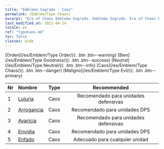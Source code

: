 ```yaml
---
title: "Emblema Sagrado - Caos"
permalink: /Emblem/Type Chaos/
excerpt: "Era of Chaos Emblema Sagrado. Emblema Sagrado. Era of Chaos Emblema Sagrado Caos. Era of Chaos Caos"
last_modified_at: 2021-04-14
locale: es
ref: "typeCaos.md"
toc: false
classes: wide
---
```


  [Orden](/es/Emblem/Type Order/){: .btn .btn--warning}   [Bien](/es/Emblem/Type Goodness/){: .btn .btn--success}   [Neutral](/es/Emblem/Type Neutral/){: .btn .btn--info}   [Caos](/es/Emblem/Type Chaos/){: .btn .btn--danger}   [Maligno](/es/Emblem/Type Evil/){: .btn .btn--primary} 

  |  Nr  |             Nombre            |    Type    |   Recommended   |
  |:-----|:----------------------------|:-----------|:---------------:|
  | 1 | [Lujuria](/es/Emblem/Lust/) | Caos | Recomendado para unidades defensivas | 
  | 2 | [Arrogancia](/es/Emblem/Arrogance/) | Caos | Recomendado para unidades DPS | 
  | 3 | [Avaricia](/es/Emblem/Greed/) | Caos | Recomendado para unidades defensivas | 
  | 4 | [Envidia](/es/Emblem/Jealousy/) | Caos | Recomendado para unidades DPS | 
  | 5 | [Enfado](/es/Emblem/Anger/) | Caos | Adecuado para cualquier unidad | 
